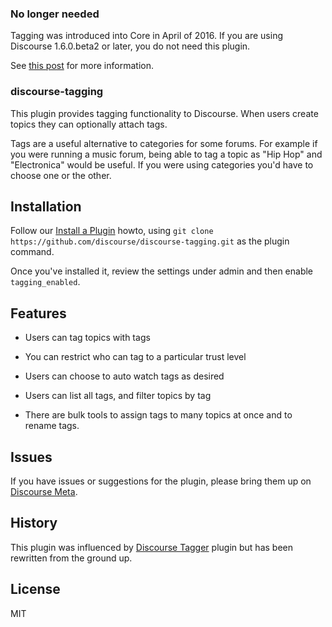 ### No longer needed

Tagging was introduced into Core in April of 2016. If you are using  Discourse 1.6.0.beta2 or later, you do not need this plugin.

See [this post](https://meta.discourse.org/t/tagging-support-is-now-part-of-discourse/43334) for more information.

### discourse-tagging


This plugin provides tagging functionality to Discourse. When users create
topics they can optionally attach tags.

Tags are a useful alternative to categories for some forums. For example
if you were running a music forum, being able to tag a topic as
"Hip Hop" and "Electronica" would be useful. If you were using categories
you'd have to choose one or the other.

## Installation

Follow our [Install a Plugin](https://meta.discourse.org/t/install-a-plugin/19157) howto, using
`git clone https://github.com/discourse/discourse-tagging.git` as the plugin command.

Once you've installed it, review the settings under admin and then enable
`tagging_enabled`.

## Features

- Users can tag topics with tags

- You can restrict who can tag to a particular trust level

- Users can choose to auto watch tags as desired

- Users can list all tags, and filter topics by tag

- There are bulk tools to assign tags to many topics at once and to rename tags.

## Issues

If you have issues or suggestions for the plugin, please bring them up on [Discourse Meta](https://meta.discourse.org).

## History

This plugin was influenced by [Discourse Tagger](https://github.com/werweisswas/discourse-plugin-tagger)
plugin but has been rewritten from the ground up.

## License

MIT
